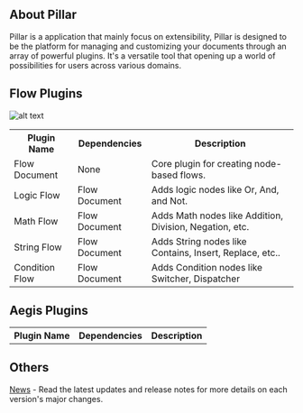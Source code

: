 About Pillar
-------------------------------------------------------------------------------

Pillar is a application that mainly focus on extensibility, Pillar is designed to be the platform for managing and customizing your documents through an array of powerful plugins. It's a versatile tool that opening up a world of possibilities for users across various domains.


Flow Plugins
-------------------------------------------------------------------------------

![alt text](https://user-images.githubusercontent.com/26785529/272376935-cf722e8f-061b-4e5e-8db6-48c0cbafa6e4.png)

<table>
  <tr>
    <th>Plugin Name</th>
    <th>Dependencies</th>
    <th>Description</th>
  </tr>
  <tr>
    <td>Flow Document</td>
    <td>None</td>
    <td>Core plugin for creating node-based flows.</td>
  </tr>
  <tr>
    <td>Logic Flow</td>
    <td>Flow Document</td>
    <td>Adds logic nodes like Or, And, and Not.</td>
  </tr>
  <tr>
    <td>Math Flow</td>
    <td>Flow Document</td>
    <td>Adds Math nodes like Addition, Division, Negation, etc.</td>
  </tr>
  <tr>
    <td>String Flow</td>
    <td>Flow Document</td>
    <td>Adds String nodes like Contains, Insert, Replace, etc..</td>
  </tr>
  <tr>
    <td>Condition Flow</td>
    <td>Flow Document</td>
    <td>Adds Condition nodes like Switcher, Dispatcher</td>
  </tr>
</table>

Aegis Plugins
-------------------------------------------------------------------------------

<table>
  <tr>
    <th>Plugin Name</th>
    <th>Dependencies</th>
    <th>Description</th>
  </tr>
  <tr>
    
  </tr>
</table>

Others
-------------------------------------------------------------------------------

[News](https://github.com/AdamMinge/flow_app/blob/master/NEWS.md) - Read the latest updates and release notes for more details on each version's major changes.